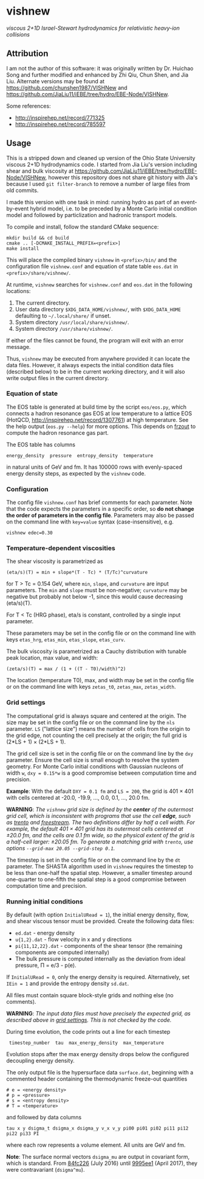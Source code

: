 # vishnew

_viscous 2+1D Israel-Stewart hydrodynamics for relativistic heavy-ion collisions_

## Attribution

I am not the author of this software:
it was originally written by Dr. Huichao Song and further modified and enhanced by Zhi Qiu, Chun Shen, and Jia Liu.
Alternate versions may be found at https://github.com/chunshen1987/VISHNew and https://github.com/JiaLiu11/iEBE/tree/hydro/EBE-Node/VISHNew.

Some references:

- http://inspirehep.net/record/771325
- http://inspirehep.net/record/785597

## Usage

This is a stripped down and cleaned up version of the Ohio State University viscous 2+1D hydrodynamics code.
I started from Jia Liu's version including shear and bulk viscosity at https://github.com/JiaLiu11/iEBE/tree/hydro/EBE-Node/VISHNew, however this repository does not share git history with Jia's because I used `git filter-branch` to remove a number of large files from old commits.

I made this version with one task in mind: running hydro as part of an event-by-event hybrid model, i.e. to be preceded by a Monte Carlo initial condition model and followed by particlization and hadronic transport models.

To compile and install, follow the standard CMake sequence:

    mkdir build && cd build
    cmake .. [-DCMAKE_INSTALL_PREFIX=<prefix>]
    make install

This will place the compiled binary `vishnew` in `<prefix>/bin/` and the configuration file `vishnew.conf` and equation of state table `eos.dat` in `<prefix>/share/vishnew/`.

At runtime, `vishnew` searches for `vishnew.conf` and `eos.dat` in the following locations:

1. The current directory.
2. User data directory `$XDG_DATA_HOME/vishnew/`, with `$XDG_DATA_HOME` defaulting to `~/.local/share/` if unset.
3. System directory `/usr/local/share/vishnew/`.
4. System directory `/usr/share/vishnew/`.

If either of the files cannot be found, the program will exit with an error message.

Thus, `vishnew` may be executed from anywhere provided it can locate the data files.
However, it always expects the initial condition data files (described below) to be in the current working directory, and it will also write output files in the current directory.

### Equation of state

The EOS table is generated at build time by the script `eos/eos.py`, which connects a hadron resonance gas EOS at low temperature to a lattice EOS (HotQCD, http://inspirehep.net/record/1307761) at high temperature.
See the help output (`eos.py --help`) for more options.
This depends on [frzout](https://github.com/jbernhard/frzout) to compute the hadron resonance gas part.

The EOS table has columns

    energy_density  pressure  entropy_density  temperature

in natural units of GeV and fm.
It has 100000 rows with evenly-spaced energy density steps, as expected by the `vishnew` code.

### Configuration

The config file `vishnew.conf` has brief comments for each parameter.
Note that the code expects the parameters in a specific order, so __do not change the order of parameters in the config file__.
Parameters may also be passed on the command line with `key=value` syntax (case-insensitive), e.g.

    vishnew edec=0.30

### Temperature-dependent viscosities

The shear viscosity is parametrized as

    (eta/s)(T) = min + slope*(T - Tc) * (T/Tc)^curvature

for T > Tc = 0.154 GeV, where `min`, `slope`, and `curvature` are input parameters.
The `min` and `slope` must be non-negative; `curvature` may be negative but probably not below -1, since this would cause decreasing (eta/s)(T).

For T < Tc (HRG phase), eta/s is constant, controlled by a single input parameter.

These parameters may be set in the config file or on the command line with keys `etas_hrg`, `etas_min`, `etas_slope`, `etas_curv`.

The bulk viscosity is parametrized as a Cauchy distribution with tunable peak location, max value, and width:

    (zeta/s)(T) = max / (1 + ((T - T0)/width)^2)

The location (temperature T0), max, and width may be set in the config file or on the command line with keys `zetas_t0`, `zetas_max`, `zetas_width`.

### Grid settings

The computational grid is always square and centered at the origin.
The size may be set in the config file or on the command line by the `nls` parameter.
`LS` ("lattice size") means the number of cells from the origin to the grid edge, not counting the cell precisely at the origin; the full grid is (2\*LS + 1) × (2\*LS + 1).

The grid cell size is set in the config file or on the command line by the `dxy` parameter.
Ensure the cell size is small enough to resolve the system geometry.
For Monte Carlo initial conditions with Gaussian nucleons of width `w`, `dxy = 0.15*w` is a good compromise between computation time and precision.

__Example__: With the default `DXY = 0.1 fm` and `LS = 200`, the grid is 401 × 401 with cells centered at -20.0, -19.9, ..., 0.0, 0.1, ..., 20.0 fm.

__WARNING__:
_The `vishnew` grid size is defined by the **center** of the outermost grid cell, which is inconsistent with programs that use the cell **edge**, such as [trento](https://github.com/Duke-QCD/trento) and [freestream](https://github.com/Duke-QCD/freestream).
The two definitions differ by half a cell width.
For example, the default 401 × 401 grid has its outermost cells centered at ±20.0 fm, and the cells are 0.1 fm wide, so the physical extent of the grid is a half-cell larger: ±20.05 fm.
To generate a matching grid with `trento`, use options `--grid-max 20.05 --grid-step 0.1`._

The timestep is set in the config file or on the command line by the `dt` parameter.
The SHASTA algorithm used in `vishnew` requires the timestep to be less than one-half the spatial step.
However, a smaller timestep around one-quarter to one-fifth the spatial step is a good compromise between computation time and precision.

### Running initial conditions

By default (with option `InitialURead = 1`), the initial energy density, flow, and shear viscous tensor must be provided.
Create the following data files:

- `ed.dat` - energy density
- `u{1,2}.dat` - flow velocity in x and y directions
- `pi{11,12,22}.dat` - components of the shear tensor (the remaining components are computed internally)
- The bulk pressure is computed internally as the deviation from ideal pressure, Π = e/3 - p(e).

If `InitialURead = 0`, only the energy density is required.
Alternatively, set `IEin = 1` and provide the entropy density `sd.dat`.

All files must contain square block-style grids and nothing else (no comments).

__WARNING__:
_The input data files must have precisely the expected grid, as described above in [grid settings](#grid-settings).
This is not checked by the code._

During time evolution, the code prints out a line for each timestep

     timestep_number  tau  max_energy_density  max_temperature

Evolution stops after the max energy density drops below the configured decoupling energy density.

The only output file is the hypersurface data `surface.dat`, beginning with a commented header containing the thermodynamic freeze-out quantities

    # e = <energy density>
    # p = <pressure>
    # s = <entropy density>
    # T = <temperature>

and followed by data columns

    tau x y dsigma_t dsigma_x dsigma_y v_x v_y pi00 pi01 pi02 pi11 pi12 pi22 pi33 PI

where each row represents a volume element.
All units are GeV and fm.

__Note__:
The surface normal vectors `dsigma_mu` are output in covariant form, which is standard.
From [84fc226](https://github.com/jbernhard/vishnew/commit/84fc2261ead02a690b12424e71a44584b91c01e1) (July 2016) until [9995ee1](https://github.com/jbernhard/vishnew/commit/9995ee157c142c3a9fb76eba4a2fe4913d4770a7) (April 2017), they were contravariant (`dsigma^mu`).
